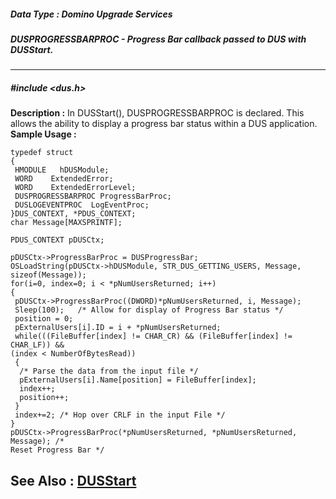 ##### Data Type : Domino Upgrade Services
##### DUSPROGRESSBARPROC - Progress Bar callback passed to DUS with DUSStart.
---
##### #include <dus.h>
**Description :**
In DUSStart(), DUSPROGRESSBARPROC is declared.  This allows the ability to 
display a progress bar status within a DUS application.
**Sample Usage :**
```
typedef struct
{
 HMODULE   hDUSModule;
 WORD    ExtendedError;
 WORD    ExtendedErrorLevel;
 DUSPROGRESSBARPROC ProgressBarProc;
 DUSLOGEVENTPROC  LogEventProc;
}DUS_CONTEXT, *PDUS_CONTEXT;
char Message[MAXSPRINTF];

PDUS_CONTEXT pDUSCtx;

pDUSCtx->ProgressBarProc = DUSProgressBar;
OSLoadString(pDUSCtx->hDUSModule, STR_DUS_GETTING_USERS, Message, 
sizeof(Message));
for(i=0, index=0; i < *pNumUsersReturned; i++) 
{
 pDUSCtx->ProgressBarProc((DWORD)*pNumUsersReturned, i, Message);
 Sleep(100);   /* Allow for display of Progress Bar status */
 position = 0; 
 pExternalUsers[i].ID = i + *pNumUsersReturned;
 while(((FileBuffer[index] != CHAR_CR) && (FileBuffer[index] != CHAR_LF)) && 
(index < NumberOfBytesRead))
 {  
  /* Parse the data from the input file */
  pExternalUsers[i].Name[position] = FileBuffer[index];
  index++;
  position++;
 }
 index+=2; /* Hop over CRLF in the input File */
}
pDUSCtx->ProgressBarProc(*pNumUsersReturned, *pNumUsersReturned, Message); /* 
Reset Progress Bar */
```
**See Also :**
[DUSStart](D:/md_files/DUSStart.md)
---

